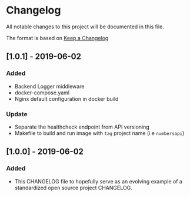 # Changelog
All notable changes to this project will be documented in this file.

The format is based on [Keep a Changelog](https://keepachangelog.com/en/1.0.0/)

## [1.0.1] - 2019-06-02
### Added
- Backend Logger middleware
- docker-compose.yaml
- Nginx default configuration in docker build

### Update
- Separate the healthcheck endpoint from API versioning
- Makefile to build and run image with `tag` project name (i.e `numbersapi`)

## [1.0.0] - 2019-06-02
### Added
- This CHANGELOG file to hopefully serve as an evolving example of a
  standardized open source project CHANGELOG.